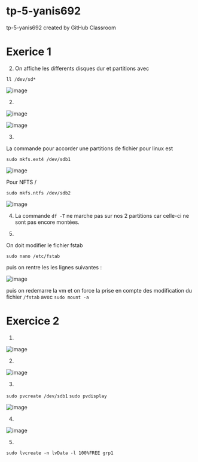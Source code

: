 # tp-5-yanis692
tp-5-yanis692 created by GitHub Classroom

# Exerice 1

2. On affiche les differents disques dur et partitions avec 
```
ll /dev/sd*
```
![image](https://user-images.githubusercontent.com/77662970/193530068-8266ac93-e0ea-4811-b756-e1051ac6a4ab.png)

2. 

![image](https://user-images.githubusercontent.com/77662970/193533220-22af50ef-0006-4ce7-8eb1-ca7bc4ea7eb8.png)


![image](https://user-images.githubusercontent.com/77662970/193533096-6897c376-5da9-4d5c-be12-348e9d22153f.png)

3.
La commande pour accorder une partitions de fichier pour linux est 
```
sudo mkfs.ext4 /dev/sdb1
```

![image](https://user-images.githubusercontent.com/77662970/193534260-15fbb1be-53a7-46ea-9750-28eb16e3af33.png)

Pour NFTS /
```
sudo mkfs.ntfs /dev/sdb2
```

![image](https://user-images.githubusercontent.com/77662970/193535067-ac83e23a-6ee8-4ca8-aa3e-ca2e0573dea9.png)

4. La commande ```df -T``` ne marche pas sur nos 2 partitions car celle-ci ne sont pas encore montées.

5.
On doit modifier le fichier fstab
```
sudo nano /etc/fstab
```
puis on rentre les les lignes suivantes :

![image](https://user-images.githubusercontent.com/77662970/193541499-c253880f-3b18-4cbd-bcae-b2a0af1da647.png)

puis on redemarre la vm et on force la prise en compte des modification du fichier ```/fstab``` avec ```sudo mount -a```

# Exercice 2

1.
![image](https://user-images.githubusercontent.com/77662970/193544943-b800e0b9-351c-44fe-a99c-ce1e7728a2c6.png)

2.

![image](https://user-images.githubusercontent.com/77662970/193547876-3877cf67-d3ba-4cfe-8cef-2418286d24ad.png)

3.
```sudo pvcreate /dev/sdb1```
```sudo pvdisplay```

![image](https://user-images.githubusercontent.com/77662970/193549152-e793449d-8f9f-4173-ade9-e3fe77c1dc70.png)

4.

![image](https://user-images.githubusercontent.com/77662970/193559639-02d76c97-5951-465d-bea7-6558db1172fc.png)

5.
```
sudo lvcreate -n lvData -l 100%FREE grp1
```


